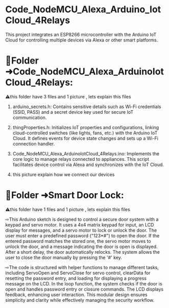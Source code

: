 # Code_NodeMCU_Alexa_Arduino_IotCloud_4Relays
 This project integrates an ESP8266 microcontroller with the Arduino IoT Cloud for controlling multiple devices via Alexa or other smart platforms.

# 🔶Folder ➜Code_NodeMCU_Alexa_ArduinoIotCloud_4Relays:
⚠️this folder have 3 files and 1 picture , lets explain this files

  1. arduino_secrets.h: Contains sensitive details such as Wi-Fi credentials (SSID, PASS) and a secret device key used for secure IoT communication​.

  2. thingProperties.h: Initializes IoT properties and configurations, linking cloud-controlled switches (like lights, fans, etc.) with the Arduino IoT Cloud. It defines events for device state changes and sets up a Wi-Fi connection handler​.

  3. Code_NodeMCU_Alexa_ArduinoIotCloud_4Relays.ino: Implements the core logic to manage relays connected to appliances. This script facilitates device control via Alexa and synchronizes with the IoT Cloud.
     
  4. this picture explain how we connect our devices

  # 🔷Folder ➜Smart Door Lock:
  ⚠️this folder have 1 files and 1 picture , lets explain this files
  
 ⇨This Arduino sketch is designed to control a secure door system with a keypad and servo motor. It uses a 4x4 matrix keypad for input, an LCD display for messages, and a servo motor to lock    or unlock the door. The user must enter a predefined password ("123*#") to open the door. If the entered password matches the stored one, the servo motor moves to unlock the door, and a       message indicating the door is open is displayed. After a short delay, the door automatically relocks. The system allows the user to close the door manually by pressing the '#' key.

 ⇨The code is structured with helper functions to manage different tasks, including ServoOpen and ServoClose for servo control, clearData for resetting the password entry, and loading for       displaying a progress message on the LCD. In the loop function, the system checks if the door is open and handles password entry or closure commands. The LCD displays feedback, enhancing      user interaction. This modular design ensures simplicity and clarity while effectively managing the security workflow. ​
